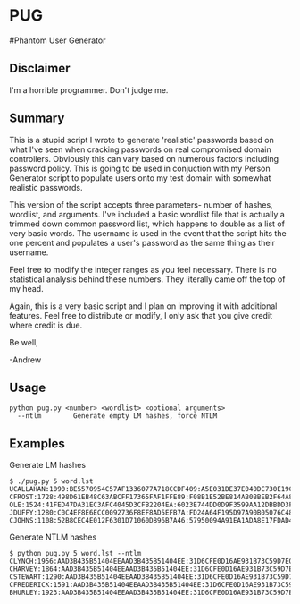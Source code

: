 PUG
===

#Phantom User Generator

## Disclaimer

I'm a horrible programmer. Don't judge me.

## Summary

This is a stupid script I wrote to generate 'realistic' passwords based on what I've seen
when cracking passwords on real compromised domain controllers. Obviously this can vary 
based on numerous factors including password policy. This is going to be used
in conjuction with my Person Generator script to populate users onto my test domain with
somewhat realistic passwords.

This version of the script accepts three parameters- number of hashes, wordlist, and arguments. I've
included a basic wordlist file that is actually a trimmed down common password list, which
happens to double as a list of very basic words. The username is used in the event that the
script hits the one percent and populates a user's password as the same thing as their username.

Feel free to modify the integer ranges as you feel necessary. There is no statistical analysis
behind these numbers. They literally came off the top of my head.

Again, this is a very basic script and I plan on improving it with additional features. 
Feel free to distribute or modify, I only ask that you give credit where credit is due.

Be well,

-Andrew

## Usage

```
python pug.py <number> <wordlist> <optional arguments>
  --ntlm 		Generate empty LM hashes, force NTLM
```

## Examples

Generate LM hashes
```
$ ./pug.py 5 word.lst
UCALLAHAN:1090:BE5570954C57AF1336077A718CCDF409:A5E031DE37E040DC730E19C50F52829F:::
CFROST:1728:498D61EB48C63ABCFF17365FAF1FFE89:F08B1E52BE814AB0BBEB2F64A85BE1AD:::
OLE:1524:41FED47DA31EC3AFC4045D3CFB2204EA:6023E744DD0D9F3599AA12DBBDD3FF5C:::
JDUFFY:1280:C0C4EF8E6ECC0092736F8EF8AD5EFB7A:FD24A64F195D97A90B05076C4865D79E:::
CJOHNS:1108:52B8CEC4E012F6301D71060D896B7A46:57950094A91EA1ADA8E17FDAD4759C2F:::
```
Generate NTLM hashes
```
$ python pug.py 5 word.lst --ntlm
CLYNCH:1956:AAD3B435B51404EEAAD3B435B51404EE:31D6CFE0D16AE931B73C59D7E0C089C0:::
CHARVEY:1864:AAD3B435B51404EEAAD3B435B51404EE:31D6CFE0D16AE931B73C59D7E0C089C0:::
CSTEWART:1290:AAD3B435B51404EEAAD3B435B51404EE:31D6CFE0D16AE931B73C59D7E0C089C0:::
CFREDERICK:1591:AAD3B435B51404EEAAD3B435B51404EE:31D6CFE0D16AE931B73C59D7E0C089C0:::
BHURLEY:1923:AAD3B435B51404EEAAD3B435B51404EE:31D6CFE0D16AE931B73C59D7E0C089C0:::
```
